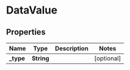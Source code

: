 # DataValue

## Properties
Name | Type | Description | Notes
------------ | ------------- | ------------- | -------------
**_type** | **String** |  |  [optional]
